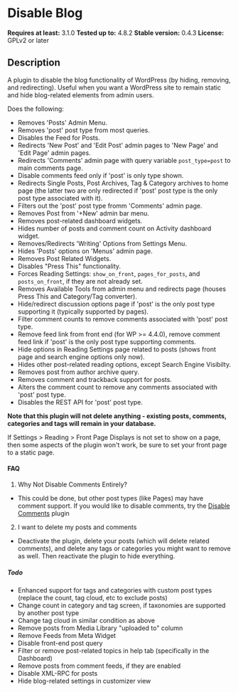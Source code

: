 Disable Blog
======================

**Requires at least:** 3.1.0
**Tested up to:** 4.8.2
**Stable version:** 0.4.3
**License:** GPLv2 or later

## Description
A plugin to disable the blog functionality of WordPress (by hiding, removing, and redirecting). Useful when you want a WordPress site to remain static and hide blog-related elements from admin users.

Does the following:

- Removes 'Posts' Admin Menu.
- Removes 'post' post type from most queries.
- Disables the Feed for Posts.
- Redirects 'New Post' and 'Edit Post' admin pages to 'New Page' and 'Edit Page' admin pages.
- Redirects 'Comments' admin page with query variable `post_type=post` to main comments page.
- Disable comments feed only if 'post' is only type shown.
- Redirects Single Posts, Post Archives, Tag & Category archives to home page (the latter two are only redirected if 'post' post type is the only post type associated with it).
- Filters out the 'post' post type fromm 'Comments' admin page.
- Removes Post from '+New' admin bar menu.
- Removes post-related dashboard widgets.
- Hides number of posts and comment count on Activity dashboard widget.
- Removes/Redirects 'Writing' Options from Settings Menu.
- Hides 'Posts' options on 'Menus' admin page.
- Removes Post Related Widgets.
- Disables "Press This" functionality.
- Forces Reading Settings: `show_on_front`, `pages_for_posts`, and `posts_on_front`, if they are not already set.
- Removes Available Tools from admin menu and redirects page (houses Press This and Category/Tag converter).
- Hide/redirect discussion options page if 'post' is the only post type supporting it (typically supported by pages).
- Filter comment counts to remove comments associated with 'post' post type.
- Remove feed link from front end (for WP >= 4.4.0), remove comment feed link if 'post' is the only post type supporting comments.
- Hide options in Reading Settings page related to posts (shows front page and search engine options only now).
- Hides other post-related reading options, except Search Engine Visibilty.
- Removes post from author archive query.
- Removes comment and trackback support for posts.
- Alters the comment count to remove any comments associated with 'post' post type.
- Disables the REST API for 'post' post type.

**Note that this plugin will not delete anything - existing posts, comments, categories and tags will remain in your database.** 

If Settings > Reading > Front Page Displays is not set to show on a page, then some aspects of the plugin won't work, be sure to set your front page to a static page.

#### FAQ

1. Why Not Disable Comments Entirely?
 - This could be done, but other post types (like Pages) may have comment support. If you would like to disable comments, try the [Disable Comments](https://wordpress.org/plugins/disable-comments/) plugin
2. I want to delete my posts and comments
 - Deactivate the plugin, delete your posts (which will delete related comments), and delete any tags or categories you might want to remove as well. Then reactivate the plugin to hide everything.

##### Todo
- Enhanced support for tags and categories with custom post types (replace the count, tag cloud, etc to exclude posts)
- Change count in category and tag screen, if taxonomies are supported by another post type
- Change tag cloud in similar condition as above
- Remove posts from Media Library "uploaded to" column
- Remove Feeds from Meta Widget
- Disable front-end post query
- Filter or remove post-related topics in help tab (specifically in the Dashboard)
- Remove posts from comment feeds, if they are enabled
- Disable XML-RPC for posts
- Hide blog-related settings in customizer view
